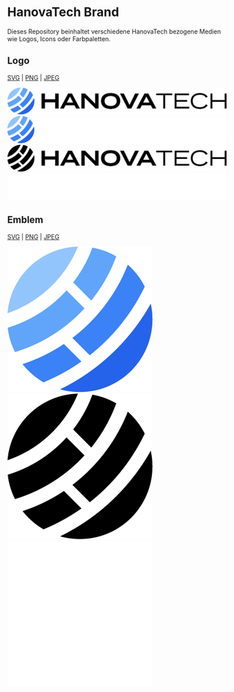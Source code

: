 # HanovaTech Brand

Dieses Repository beinhaltet verschiedene HanovaTech bezogene Medien wie Logos, Icons oder Farbpaletten.

## Logo

[SVG](https://github.com/hanovatech/brand/blob/main/logo/svg) | [PNG](https://github.com/hanovatech/brand/blob/main/logo/png) | [JPEG](https://github.com/hanovatech/brand/blob/main/logo/jpeg)

<img alt="HanovaTech Logo (Blue & Black)" src="https://raw.githubusercontent.com/hanovatech/brand/main/logo/png/1x/logo_blue_black_1x.png" />
<img alt="HanovaTech Logo (Blue & White)" src="https://raw.githubusercontent.com/hanovatech/brand/main/logo/png/1x/logo_blue_white_1x.png" />
<img alt="HanovaTech Logo (Black)" src="https://raw.githubusercontent.com/hanovatech/brand/main/logo/png/1x/logo_black_1x.png" />
<img alt="HanovaTech Logo (White)" src="https://raw.githubusercontent.com/hanovatech/brand/main/logo/png/1x/logo_white_1x.png" />

## Emblem

[SVG](https://github.com/hanovatech/brand/blob/main/emblem/svg) | [PNG](https://github.com/hanovatech/brand/blob/main/emblem/png) | [JPEG](https://github.com/hanovatech/brand/blob/main/emblem/jpeg)

<img alt="HanovaTech Emblem (Blue)" with=100 src="https://raw.githubusercontent.com/hanovatech/brand/main/emblem/png/1x/emblem_blue_1x.png" />
<img alt="HanovaTech Emblem (Black)" with=100 src="https://raw.githubusercontent.com/hanovatech/brand/main/emblem/png/1x/emblem_black_1x.png" />
<img alt="HanovaTech Emblem (White)" with=100 src="https://raw.githubusercontent.com/hanovatech/brand/main/emblem/png/1x/emblem_white_1x.png" />

